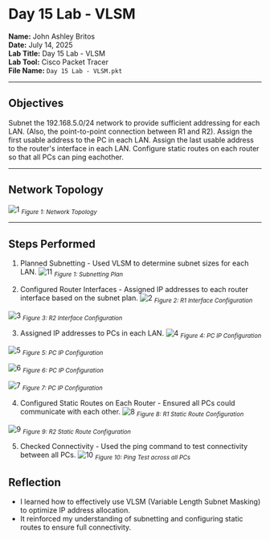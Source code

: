 # Day 15 Lab - VLSM

**Name:** John Ashley Britos  
**Date:** July 14, 2025  
**Lab Title:** Day 15 Lab - VLSM         
**Lab Tool:** Cisco Packet Tracer  
**File Name:** `Day 15 Lab - VLSM.pkt`

---

## Objectives
Subnet the 192.168.5.0/24 network to provide sufficient addressing for each LAN.
(Also, the point-to-point connection between R1 and R2).
Assign the first usable address to the PC in each LAN.
Assign the last usable address to the router's interface in each LAN.
Configure static routes on each router so that all PCs can ping eachother.

---

## Network Topology
![1](./assets/1.png)
<sub>*Figure 1: Network Topology*</sub>

---

## Steps Performed
1. Planned Subnetting - Used VLSM to determine subnet sizes for each LAN.
![11](./assets/11.png)
<sub>*Figure 1: Subnetting Plan*</sub>

2. Configured Router Interfaces - Assigned IP addresses to each router interface based on the subnet plan.
![2](./assets/2.png)
<sub>*Figure 2: R1 Interface Configuration*</sub>

![3](./assets/3.png)
<sub>*Figure 3: R2 Interface Configuration*</sub>

3. Assigned IP addresses to PCs in each LAN.
![4](./assets/4.png)
<sub>*Figure 4: PC IP Configuration*</sub>

![5](./assets/5.png)
<sub>*Figure 5: PC IP Configuration*</sub>

![6](./assets/6.png)
<sub>*Figure 6: PC IP Configuration*</sub>

![7](./assets/7.png)
<sub>*Figure 7: PC IP Configuration*</sub>

4. Configured Static Routes on Each Router - Ensured all PCs could communicate with each other.
![8](./assets/8.png)
<sub>*Figure 8: R1 Static Route Configuration*</sub>

![9](./assets/9.png)
<sub>*Figure 9: R2 Static Route Configuration*</sub>

5. Checked Connectivity - Used the ping command to test connectivity between all PCs.
![10](./assets/10.png)
<sub>*Figure 10: Ping Test across all PCs*</sub>

## Reflection
- I learned how to effectively use VLSM (Variable Length Subnet Masking) to optimize IP address allocation.
- It reinforced my understanding of subnetting and configuring static routes to ensure full connectivity.